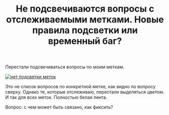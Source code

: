 ﻿---
title: "Не подсвечиваются вопросы с отслеживаемыми метками. Новые правила подсветки или временный баг?"
se.owner.user_id: 344284
se.owner.display_name: "V-Mor"
se.owner.link: "https://ru.meta.stackoverflow.com/users/344284/v-mor"
se.link: "https://ru.meta.stackoverflow.com/questions/11570/%d0%9d%d0%b5-%d0%bf%d0%be%d0%b4%d1%81%d0%b2%d0%b5%d1%87%d0%b8%d0%b2%d0%b0%d1%8e%d1%82%d1%81%d1%8f-%d0%b2%d0%be%d0%bf%d1%80%d0%be%d1%81%d1%8b-%d1%81-%d0%be%d1%82%d1%81%d0%bb%d0%b5%d0%b6%d0%b8%d0%b2%d0%b0%d0%b5%d0%bc%d1%8b%d0%bc%d0%b8-%d0%bc%d0%b5%d1%82%d0%ba%d0%b0%d0%bc%d0%b8-%d0%9d%d0%be%d0%b2%d1%8b%d0%b5-%d0%bf%d1%80%d0%b0%d0%b2%d0%b8%d0%bb%d0%b0-%d0%bf%d0%be%d0%b4%d1%81%d0%b2%d0%b5%d1%82%d0%ba%d0%b8-%d0%b8%d0%bb%d0%b8"
se.question_id: 11570
se.post_type: question
---
<p>Перестали подсвечиваться вопросы по моим меткам.</p>
<p><a href="https://i.stack.imgur.com/mwOzW.png" rel="nofollow noreferrer"><img src="https://i.stack.imgur.com/mwOzW.png" alt="нет подсветки меток" /></a></p>
<p>Это не список вопросов по конкретной метке, как видно по вопросу сверху. Однако те, которые отслеживаю, перестали выделяться цветом. И так для всех меток. Полностью белая лента.</p>
<p>Вопрос: с чем может быть связано, как фиксить?</p>
